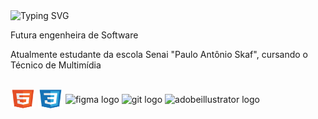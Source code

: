 <!-- Link para o site que cria o codigo para o texto com aparencia de digitação -->
<!-- https://readme-typing-svg.demolab.com/demo/ -->
<img src="https://readme-typing-svg.demolab.com?font=Fira+Code&weight=500&size=30&duration=1500&pause=1000&color=DF2935&random=false&width=600&height=80&lines=Ol%C3%A1%2C+Me+chamo+Luanny+Barros!;Seja+bem+vindo+ao+meu+perfil!%F0%9F%91%8B" alt="Typing SVG" />

<div>
 <p>Futura engenheira de Software </p>
<p>
  Atualmente estudante da escola Senai "Paulo Antônio Skaf", cursando o Técnico de Multimídia

</p>
</div>

 <!--https://devicon.dev/-->
<div style="display: inline_block"><br>
 <img align="center" alt="lb-HTML" height="30" width="40" src="https://raw.githubusercontent.com/devicons/devicon/master/icons/html5/html5-original.svg">
  <img align="center" alt="lb-CSS" height="30" width="40" src="https://raw.githubusercontent.com/devicons/devicon/master/icons/css3/css3-original.svg">
    <img align="center"  alt="figma logo" height="30" width="40" src="https://cdn.jsdelivr.net/gh/devicons/devicon/icons/figma/figma-original.svg"/>
  <img align="center"  alt="git logo" height="30" width="40" src="https://cdn.simpleicons.org/git/F05032"/>
    <img align="center"  alt="adobeillustrator logo" height="30" width="40" src="https://skillicons.dev/icons?i=ai"/>
